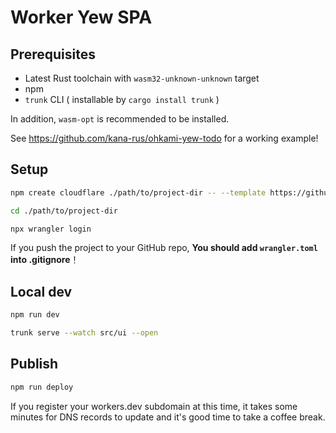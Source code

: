 # Worker Yew SPA

## Prerequisites

- Latest Rust toolchain with `wasm32-unknown-unknown` target
- npm
- `trunk` CLI ( installable by `cargo install trunk` )

In addition, `wasm-opt` is recommended to be installed.

See https://github.com/kana-rus/ohkami-yew-todo for a working example!

## Setup

```sh
npm create cloudflare ./path/to/project-dir -- --template https://github.com/kana-rus/ohkami-templates/worker_yew_spa
```
```sh
cd ./path/to/project-dir
```
```sh
npx wrangler login
```

If you push the project to your GitHub repo, **You should add `wrangler.toml` into .gitignore**！

## Local dev

```sh
npm run dev
```
```sh
trunk serve --watch src/ui --open
```

## Publish

```sh
npm run deploy
```

If you register your workers.dev subdomain at this time, it takes some minutes for DNS records to update and it's good time to take a coffee break.

